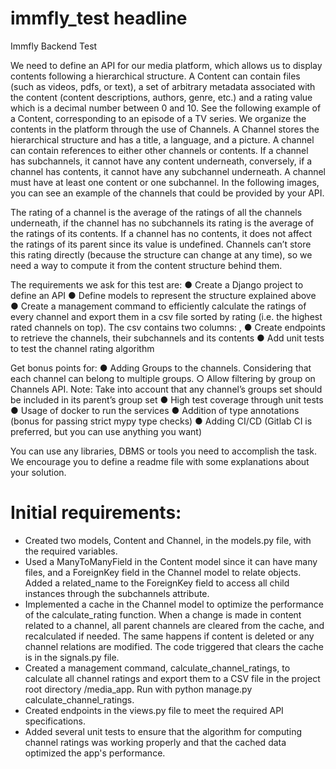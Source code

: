 # immfly_test headline

Immfly Backend Test 

We need to define an API for our media platform, which allows us to display contents following a hierarchical structure. 
A Content can contain files (such as videos, pdfs, or text), a set of arbitrary metadata associated with the content (content descriptions, authors, genre, etc.) and a rating value which is a decimal number between 0 and 10. 
See the following example of a Content, corresponding to an episode of a TV series. 
We organize the contents in the platform through the use of Channels. A Channel stores the hierarchical structure and has a title, a language, and a picture. A channel can contain references to either other channels or contents. If a channel has subchannels, it cannot have any content underneath, conversely, if a channel has contents, it cannot have any subchannel underneath. A channel must have at least one content or one subchannel.
In the following images, you can see an example of the channels that could be provided by your API. 


The rating of a channel is the average of the ratings of all the channels underneath, if the channel has no subchannels its rating is the average of the ratings of its contents. If a channel has no contents, it does not affect the ratings of its parent since its value is undefined. 
Channels can’t store this rating directly (because the structure can change at any time), so we need a way to compute it from the content structure behind them. 

The requirements we ask for this test are: 
● Create a Django project to define an API 
● Define models to represent the structure explained above 
● Create a management command to efficiently calculate the ratings of every channel and export them in a csv file sorted by rating (i.e. the highest rated channels on top). The csv contains two columns: <channel title>, <average rating> 
● Create endpoints to retrieve the channels, their subchannels and its contents 
● Add unit tests to test the channel rating algorithm 

Get bonus points for: 
● Adding Groups to the channels. Considering that each channel can belong to multiple groups. 
○ Allow filtering by group on Channels API. 
Note: Take into account that any channel’s groups set should be included in its parent’s group set 
● High test coverage through unit tests 
● Usage of docker to run the services 
● Addition of type annotations (bonus for passing strict mypy type checks) ● Adding CI/CD (Gitlab CI is preferred, but you can use anything you want) 

You can use any libraries, DBMS or tools you need to accomplish the task. We encourage you to define a readme file with some explanations about your solution. 


# Initial requirements:
- Created two models, Content and Channel, in the models.py file, with the required variables.
- Used a ManyToManyField in the Content model since it can have many files, and a ForeignKey field in the Channel model to relate objects. Added a related_name to the ForeignKey field to access all child instances through the subchannels attribute.
- Implemented a cache in the Channel model to optimize the performance of the calculate_rating function. When a change is made in content related to a channel, all parent channels are cleared from the cache, and recalculated if needed. The same happens if content is deleted or any channel relations are modified. The code triggered that clears the cache is in the signals.py file.
- Created a management command, calculate_channel_ratings, to calculate all channel ratings and export them to a CSV file in the project root directory /media_app. Run with python manage.py calculate_channel_ratings.
- Created endpoints in the views.py file to meet the required API specifications.
- Added several unit tests to ensure that the algorithm for computing channel ratings was working properly and that the cached data optimized the app's performance.
